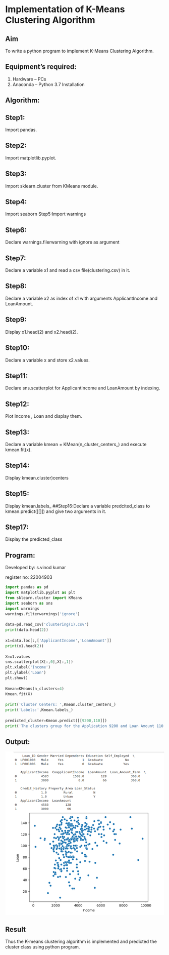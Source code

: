# Implementation of K-Means Clustering Algorithm
## Aim
To write a python program to implement K-Means Clustering Algorithm.
## Equipment’s required:
1.	Hardware – PCs
2.	Anaconda – Python 3.7 Installation

## Algorithm:
## Step1:
Import pandas. 
## Step2:
Import matplotlib.pyplot. 
## Step3:
Import sklearn.cluster from KMeans module. 
## Step4:
Import seaborn Step5:Import warnings 
## Step6:
Declare warnings.filerwarning with ignore as argument 
## Step7:
Declare a variable x1 and read a csv file(clustering.csv) in it.
## Step8:
Declare a variable x2 as index of x1 with arguments ApplicantIncome and LoanAmount. 
## Step9:
Display x1.head(2) and x2.head(2). 
## Step10:
Declare a variable x and store x2.values.
 ## Step11:
 Declare sns.scatterplot for ApplicantIncome and LoanAmount by indexing. 
 ## Step12:
 Plot Income , Loan and display them. 
 ## Step13:
 Declare a variable kmean = KMean(n_cluster_centers_) and execute kmean.fit(x).
 ## Step14:
 Display kmean.cluster)centers 
## Step15:
Display kmean.labels_ ##Step16:Declare a variable predcited_class to kmean.predict([[]]) and give two arguments in it. 
## Step17:
Display the predicted_class

## Program:

Developed by: s.vinod kumar

register no: 22004903


```python
import pandas as pd
import matplotlib.pyplot as plt
from sklearn.cluster import KMeans
import seaborn as sns
import warnings
warnings.filterwarnings('ignore')

data=pd.read_csv('clustering(1).csv')
print(data.head(2))

x1=data.loc[:,['ApplicantIncome','LoanAmount']]
print(x1.head(2))

X=x1.values
sns.scatterplot(X[:,0],X[:,1])
plt.xlabel('Income')
plt.ylabel('Loan')
plt.show()

Kmean=KMeans(n_clusters=4)
Kmean.fit(X)

print('Cluster Centers: ',Kmean.cluster_centers_)
print('Labels:',Kmean.labels_)

predicted_cluster=Kmean.predict([[9200,110]])
print('The clusters group for the Application 9200 and Loan Amount 110  is ',predicted_cluster)


```
## Output:
![output](/output.png)

## Result
Thus the K-means clustering algorithm is implemented and predicted the cluster class using python program.
